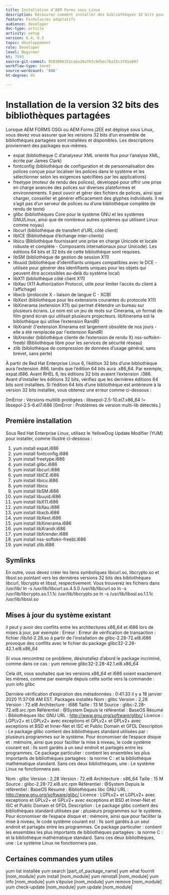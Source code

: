```yaml
---
title: Installation d’AEM Forms sous Linux
description: Découvrez comment installer des bibliothèques 32 bits pour qu’AEM Forms fonctionne sur une installation Linux.
feature: Formulaires adaptatifs
audience: developer
doc-type: article
activity: setup
version: 6.4, 6.5
topic: développement
role: Developer
level: Beginner
kt: 7593
source-git-commit: 9583006352ca6a20a763c9d5ec7ba15c3791e897
workflow-type: tm+mt
source-wordcount: '948'
ht-degree: 0%

---
```



# Installation de la version 32 bits des bibliothèques partagées

Lorsque AEM FORMS OSGi ou AEM Forms j2EE est déployé sous Linux, vous devez vous assurer que les versions 32 bits d’un ensemble de bibliothèques partagées sont installées et disponibles.  Les descriptions proviennent des packages eux-mêmes.

* expat (bibliothèque C d’analyseur XML orienté flux pour l’analyse XML, écrite par James Clark)
* fontconfig (bibliothèque de configuration et de personnalisation des polices conçue pour localiser les polices dans le système et les sélectionner selon les exigences spécifiées par les applications)
* freetype (moteur de rendu des polices), développé pour offrir une prise en charge avancée des polices sur diverses plateformes et environnements. Il peut ouvrir et gérer des fichiers de polices, ainsi que charger, conseiller et générer efficacement des glyphes individuels. Il ne s’agit pas d’un serveur de polices ou d’une bibliothèque complète de rendu de texte)
* glibc (bibliothèques Core pour le système GNU et les systèmes GNU/Linux, ainsi que de nombreux autres systèmes qui utilisent Linux comme noyau)
* libcurl (bibliothèque de transfert d’URL côté client)
* libICE (Bibliothèque d’échange inter-clients)
* libicu (Bibliothèque fournissant une prise en charge Unicode et locale robuste et complète - Composants internationaux pour Unicode). Les éditions 64 bits et 32 bits de cette bibliothèque sont requises.
* libSM (bibliothèque de gestion de session X11)
* libuuid (bibliothèque d’identifiants uniques compatibles avec le DCE - utilisée pour générer des identifiants uniques pour les objets qui peuvent être accessibles au-delà du système local)
* libX11 (bibliothèque côté client X11)
* libXau (X11 Authorization Protocol, utile pour limiter l’accès du client à l’affichage)
* libxcb (protocole X - liaison de langue C - XCB)
* libXext (bibliothèque pour les extensions courantes du protocole X11)
* libXinerama (extension X11) qui permet d’étendre un bureau sur plusieurs écrans. Le nom est un jeu de mots sur Cinerama, un format de film grand écran qui utilisait plusieurs projecteurs. libXinerama est la bibliothèque qui utilise l’extension RandR)
* libXrandr (l&#39;extension Xinerama est largement obsolète de nos jours - elle a été remplacée par l&#39;extension RandR)
* libXrender (bibliothèque cliente de l’extension de rendu X)
nss-softokn-freebl (Bibliothèque libre pour les services de sécurité réseau)
* zlib (bibliothèque de compression de données d’usage général, sans brevet, sans perte)

À partir de Red Hat Enterprise Linux 6, l’édition 32 bits d’une bibliothèque aura l’extension .686, tandis que l’édition 64 bits aura .x86_64. Par exemple, expat.i686. Avant RHEL 6, les éditions 32 bits avaient l’extension .i386. Avant d’installer les éditions 32 bits, vérifiez que les dernières éditions 64 bits sont installées. Si l’édition 64 bits d’une bibliothèque est antérieure à la version 32 bits installée, vous obtenez une erreur comme ci-dessous :

0mError : Versions multilib protégées : libsepol-2.5-10.el7.x86_64 != libsepol-2.5-6.el7.i686 [0mError : Problèmes de version multi-lib détectés.]

## Première installation

Sous Red Hat Enterprise Linux, utilisez le YellowDog Update Modifier (YUM) pour installer, comme illustré ci-dessous :

1. yum install expat.i686
2. yum install fontconfig.i686
3. yum install freetype.i686
4. yum install glibc.i686
5. yum install libcurl.i686
6. yum install libICE.i686
7. yum install libicu.i686
8. yum install libicu
9. yum install libSM.i686
10. yum install libuuid.i686
11. yum install libX11.i686
12. yum install libXau.i686
13. yum install libxcb.i686
14. yum install libXext.i686
15. yum install libXinerama.i686
16. yum install libXrandr.i686
17. yum install libXrender.i686
18. yum install nss-softokn-freebl.i686
19. yum install zlib.i686

## Symlinks

En outre, vous devez créer les liens symboliques libcurl.so, libcrypto.so et libssl.so pointant vers les dernières versions 32 bits des bibliothèques libcurl, libcrypto et libssl, respectivement. Vous trouverez les fichiers dans /usr/lib/
ln -s /usr/lib/libcurl.so.4.5.0 /usr/lib/libcurl.so
ln -s /usr/lib/libcrypto.so.1.1.1c /usr/lib/libcrypto.so
ln -s /usr/lib/libssl.so.1.1.1c /usr/lib/libssl.so

## Mises à jour du système existant

il peut y avoir des conflits entre les architectures x86_64 et i686 lors de mises à jour, par exemple :
Erreur : Erreur de vérification de transaction :
fichier /lib/ld-2.28.so à partir de l’installation de glibc-2.28-72.el8.i686 provoque des conflits avec le fichier du package glibc32-2.28-42.1.el8.x86_64

Si vous rencontrez ce problème, désinstallez d’abord le package incriminé, comme dans ce cas :
yum remove glibc32-2.28-42.1.el8.x86_64

Cela dit, vous souhaitez que les versions x86_64 et i686 soient exactement les mêmes, comme par exemple depuis cette sortie vers la commande :
yum info glibc

Dernière vérification d’expiration des métadonnées : 0:41:33 il y a 18 janvier 2020 11:37:08 AM EST.
Packages installés
Nom : glibc
Version : 2,28
Version : 72.el8
Architecture : i686
Taille : 13 M
Source : glibc-2.28-72.el8.src.rpm
Référentiel : @System
Depuis le référentiel : BaseOS
Résumé : Bibliothèques libc GNU
URL : http://www.gnu.org/software/glibc/
Licence : LGPLv2+ et LGPLv2+ avec exceptions et GPLv2+ et GPLv2+ avec exceptions et BSD et Inner-Net et ISC et Public Domain et GFDL
Description : Le package glibc contient des bibliothèques standard utilisées par : plusieurs programmes sur le système. Pour économiser de l’espace disque et : mémoire, ainsi que pour faciliter la mise à niveau, le code système courant est : Ils sont gardés à un seul endroit et partagés entre les programmes. Ce package particulier : contient les ensembles les plus importants de bibliothèques partagées : la norme C : et la bibliothèque mathématique standard. Sans ces deux bibliothèques, une : Le système Linux ne fonctionnera pas.

Nom : glibc
Version : 2,28
Version : 72.el8
Architecture : x86_64
Taille : 15 M
Source : glibc-2.28-72.el8.src.rpm
Référentiel : @System
Depuis le référentiel : BaseOS
Résumé : Bibliothèques libc GNU
URL : http://www.gnu.org/software/glibc/
Licence : LGPLv2+ et LGPLv2+ avec exceptions et GPLv2+ et GPLv2+ avec exceptions et BSD et Inner-Net et ISC et Public Domain et GFDL
Description : Le package glibc contient des bibliothèques standard utilisées par : plusieurs programmes sur le système. Pour économiser de l’espace disque et : mémoire, ainsi que pour faciliter la mise à niveau, le code système courant est : Ils sont gardés à un seul endroit et partagés entre les programmes. Ce package particulier : contient les ensembles les plus importants de bibliothèques partagées : la norme C : et la bibliothèque mathématique standard. Sans ces deux bibliothèques, une : Le système Linux ne fonctionnera pas.

## Certaines commandes yum utiles

yum list installée
yum search [part_of_package_name]
yum what fournit [nom_module]
yum install [nom_module]
yum reinstall [nom_module]
yum info [nom_module]
yum s’épuise [nom_module]
yum remove [nom_module]
yum check-update [nom_module]
yum update [nom_module]
